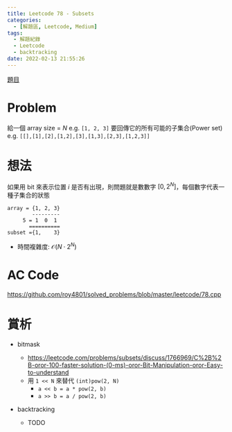 ```yaml
---
title: Leetcode 78 - Subsets
categories:
  - [解題區, Leetcode, Medium]
tags:
  - 解題紀錄
  - Leetcode
  - backtracking
date: 2022-02-13 21:55:26
---
```


[題目](https://leetcode.com/problems/subsets/)

# Problem

給一個 array size = $N$ e.g. `[1, 2, 3]` 要回傳它的所有可能的子集合(Power set) e.g. `[[],[1],[2],[1,2],[3],[1,3],[2,3],[1,2,3]]`

# 想法

如果用 bit 來表示位置 $i$ 是否有出現，則問題就是數數字 $[0, 2^N]$，每個數字代表一種子集合的狀態

```
array = {1, 2, 3}
        ---------
     5 = 1  0  1
       ==========
subset ={1,    3}
```

- 時間複雜度: $\mathcal{O}(N\cdot 2^N)$

# AC Code

<https://github.com/roy4801/solved_problems/blob/master/leetcode/78.cpp>

# 賞析

- bitmask
  - <https://leetcode.com/problems/subsets/discuss/1766969/C%2B%2B-oror-100-faster-solution-(0-ms)-oror-Bit-Manipulation-oror-Easy-to-understand>
  - 用 `1 << N` 來替代 `(int)pow(2, N)`
    - `a << b = a * pow(2, b)`
    - `a >> b = a / pow(2, b)`

- backtracking
  - TODO

